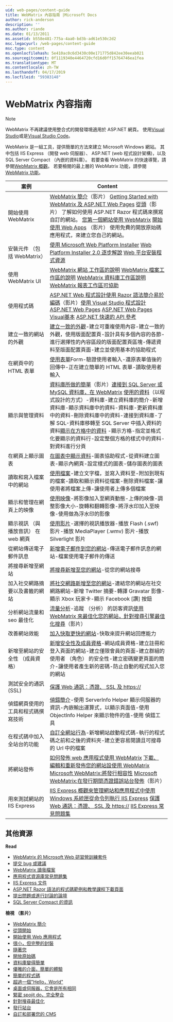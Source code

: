 ```yaml
---
uid: web-pages/content-guide
title: WebMatrix 內容指南 |Microsoft Docs
author: rick-anderson
description: ''
ms.author: riande
ms.date: 01/13/2011
ms.assetid: b558e481-775a-4aa0-bd3b-ad61e530c2d2
msc.legacyurl: /web-pages/content-guide
msc.type: content
ms.openlocfilehash: 5e410ac0c6d3430c00e171775d842ee30eeab021
ms.sourcegitcommit: 0f1119340e4464720cfd16d0ff15764746ea1fea
ms.translationtype: MT
ms.contentlocale: zh-TW
ms.lasthandoff: 04/17/2019
ms.locfileid: "59383148"
---
```

# <a name="webmatrix-content-guide"></a>WebMatrix 內容指南


> [!NOTE] 
> WebMatrix 不再建議使用整合式的開發環境適用於 ASP.NET 網頁。 使用[Visual Studio](xref:aspnet/web-pages/overview/getting-started/program-asp-net-web-pages-in-visual-studio)或是[Visual Studio Code](https://code.visualstudio.com/)。

WebMatrix 是一組工具，提供簡單的方法來建立 Microsoft Windows 網站。 其中包括 IIS Express （開發 web 伺服器）、 ASP.NET (web 程式設計架構)，以及 SQL Server Compact （內嵌的資料庫）。 若要查看 WebMatrix 的快速導覽，請參閱[WebMatrix 概觀](https://www.microsoft.com/web/webmatrix/)。 若要檢閱的最上層的 WebMatrix 功能，請參閱[WebMatrix 功能](https://www.microsoft.com/web/webmatrix/features/)。

| **案例** | **Content** |
| --- | --- |
| 開始使用 WebMatrix | [WebMatrix 簡介](https://mediadl.microsoft.com/mediadl/www/s/silverlight/video/web/webmatrix/intro.mp4)（影片） [Getting Started with WebMatrix 及 ASP.NET Web Pages](https://go.microsoft.com/fwlink/?LinkId=202889) [從頭](https://mediadl.microsoft.com/mediadl/www/s/silverlight/video/web/webmatrix/walkthrough1b.mp4)（影片） 了解如何使用 ASP.NET Razor 程式碼來撰寫自訂的網站。 [您第一個網站使用 WebMatrix](https://go.microsoft.com/fwlink/?LinkId=208553) [開始使用 Web Apps](https://mediadl.microsoft.com/mediadl/www/s/silverlight/video/web/webmatrix/walkthrough2b.mp4) （影片） 使用免費的開放原始碼應用程式，來建立您自己的網站。 |
| 安裝元件 （包括 WebMatrix） | [使用 Microsoft Web Platform Installer](https://www.iis.net/learn/install/web-platform-installer/using-the-microsoft-web-platform-installer) [Web Platform Installer 2.0 逐步解說](https://www.iis.net/learn/install/web-platform-installer/web-platform-installer-20-walkthrough) [Web 平台安裝程式資源](https://www.iis.net/learn/install/web-platform-installer/web-platform-installer-resources) |
| 使用 WebMatrix UI | [WebMatrix 網站 工作區的說明](https://go.microsoft.com/fwlink/?LinkId=208788) [WebMatrix 檔案工作區的說明](https://go.microsoft.com/fwlink/?LinkId=208787) [WebMatrix 資料庫工作區說明](https://go.microsoft.com/fwlink/?LinkId=208786) [WebMatrix 報表工作區可協助](https://go.microsoft.com/fwlink/?LinkId=208789) |
| 使用程式碼 | [ASP.NET Web 程式設計使用 Razor 語法簡介](https://go.microsoft.com/fwlink/?LinkId=202890)[易於編碼](https://mediadl.microsoft.com/mediadl/www/s/silverlight/video/web/webmatrix/webx-aspnetpages.mp4)（影片）[使用 Visual Studio 程式設計 ASP.NET Web Pages](https://go.microsoft.com/fwlink/?LinkId=205854) [ASP.NET Web Pages Visual基本](https://go.microsoft.com/fwlink/?LinkId=202908) [ASP.NET 快速的 API 參考](https://go.microsoft.com/fwlink/?LinkId=202907) |
| 建立一致的網站的外觀 | [建立一致的外觀](https://go.microsoft.com/fwlink/?LinkId=202891)-建立可重複使用內容-建立一致的外觀，使用版面配置頁-設計具有多個內容的各節-進行選擇性的內容區段的版面配置頁區塊-傳遞資料至版面配置頁面-建立並使用基本的協助程式 |
| 在網頁中的 HTML 表單 | [使用表單](https://go.microsoft.com/fwlink/?LinkId=202892)Form-驗證使用者輸入-還原表單值後的回傳中-正在建立簡單的 HTML 表單-讀取使用者輸入 |
| 顯示與管理資料 | [資料庫所做的簡單](https://mediadl.microsoft.com/mediadl/www/s/silverlight/video/web/webmatrix/webx-databases.mp4)（影片）[連接到 SQL Server 或 MySQL 資料庫，在 WebMatrix](https://go.microsoft.com/fwlink/?LinkId=208661) [使用的資料](https://go.microsoft.com/fwlink/?LinkId=202893)（以程式設計的方式）-資料庫-建立資料庫的簡介-新增資料庫-顯示資料庫中的資料-資料庫-更新資料庫中的資料-刪除資料庫中的資料-連接到資料庫-了解 SQL-資料庫移轉至 SQL Server 中插入資料的資料[顯示在方格中的資料](https://go.microsoft.com/fwlink/?LinkId=202894) -顯示方格-指定並格式化要顯示的資料行-設定整個方格的樣式中的資料-對資料進行分頁 |
| 在網頁上顯示圖表 | [在圖表中顯示資料](https://go.microsoft.com/fwlink/?LinkId=202895)-圖表協助程式-從資料建立圖表-顯示內網頁-設定樣式的圖表-儲存圖表的圖表 |
| 讀取和寫入檔案中的網站 | [使用檔案](https://go.microsoft.com/fwlink/?LinkId=202896)-建立文字檔，並寫入資料至-附加到現有的檔案-讀取和顯示資料從檔案-刪除資料檔案-讓使用者將檔案上傳-讓使用者上傳多個檔案 |
| 顯示和管理在網頁上的映像 | [使用映像](https://go.microsoft.com/fwlink/?LinkId=202897)-將影像加入至網頁動態-上傳的映像-調整影像大小-旋轉和翻轉影像-將浮水印加入至映像-使用做為浮水印的影像 |
| 顯示視訊 （與播放音訊） 在 web 網頁 | [使用影片](https://go.microsoft.com/fwlink/?LinkId=202898)-選擇的視訊播放器-播放 Flash (.swf) 影片-播放 MediaPlayer (.wmv) 影片-播放 Silverlight 影片 |
| 從網站傳送電子郵件訊息 | [新增電子郵件到您的網站](https://go.microsoft.com/fwlink/?LinkId=202899)-傳送電子郵件訊息的網站-檔案使用電子郵件的傳送 |
| 將搜尋新增至網站 | [將搜尋新增至您的網站](https://go.microsoft.com/fwlink/?LinkId=202900)-從您的網站搜尋 |
| 加入社交網路摘要以及書籤的網站 | [將社交網路新增至您的網站](https://go.microsoft.com/fwlink/?LinkId=202901)-連結您的網站在社交網路網站-新增 Twitter 摘要-轉譯 Gravatar 影像-顯示 Xbox 玩家卡-顯示 Facebook [讚] 按鈕 |
| 分析網站流量和 seo 最佳化 | [流量分析](https://go.microsoft.com/fwlink/?LinkId=202902)-追蹤 （分析） 的訪客資訊[使用 WebMatrix 來最佳化您的網站，針對搜尋引擎](https://go.microsoft.com/fwlink/?LinkId=202953)[最佳化搜尋](https://mediadl.microsoft.com/mediadl/www/s/silverlight/video/web/webmatrix/webx-seo.mp4)（影片） |
| 改善網站效能 | [加入快取更快的網站](https://go.microsoft.com/fwlink/?LinkId=202903)-快取來提升網站回應能力 |
| 新增至網站的安全性 （成員資格） | [新增安全性及成員資格](https://go.microsoft.com/fwlink/?LinkId=202904)-網站成員資格-建立註冊和登入頁面的網站-建立僅限會員的頁面-建立群組的使用者 （角色） 的安全性-建立密碼變更頁面的簡介-讓使用者產生新的密碼-防止自動的程式加入您的網站 |
| 測試安全的通訊 (SSL) | [保護 Web 通訊：憑證、 SSL 及 https://](https://go.microsoft.com/fwlink/?LinkId=208660) |
| 偵錯網頁使用的工具和程式碼撰寫技術 | [偵錯簡介](https://go.microsoft.com/fwlink/?LinkId=202905)-使用 ServerInfo Helper 顯示伺服器的資訊-內嵌輸出運算式，以顯示頁面值-使用 ObjectInfo Helper 來顯示物件的值-使用 偵錯工具 |
| 在程式碼中加入全站台的功能 | [自訂全網站行為](https://go.microsoft.com/fwlink/?LinkId=202906)-新增網站啟動程式碼-執行的程式碼之前和之後的資料夾-建立更容易閱讀且可搜尋的 Url 中的檔案 |
| 將網站發佈 | [如何發佈 web 應用程式使用 WebMatrix](https://go.microsoft.com/fwlink/?LinkId=202954) [下載、 編輯和重新發佈您的網站設使用 WebMatrix](https://go.microsoft.com/?linkid=9751042) [Microsoft WebMatrix:將發行相容性](https://www.iis.net/learn/develop/troubleshooting-webmatrix/microsoft-webmatrix-publish-compatibility) [Microsoft WebMatrix:在發行期間憑證錯誤](https://www.iis.net/learn/develop/troubleshooting-webmatrix/microsoft-webmatrix-certificate-errors-during-publishing)[站台發佈](https://mediadl.microsoft.com/mediadl/www/s/silverlight/video/web/webmatrix/webx-publish.mp4)（影片） |
| 用來測試網站的 IIS Express | [IIS Express 概觀](https://www.iis.net/learn/extensions/introduction-to-iis-express/iis-express-overview)[來管理網站和應用程式中使用 Windows 系統匣](https://www.iis.net/learn/extensions/using-iis-express/using-the-windows-system-tray-to-manage-websites-and-applications)[從命令列執行 IIS Express](https://www.iis.net/learn/extensions/using-iis-express/running-iis-express-from-the-command-line) [保護 Web 通訊：憑證、 SSL 及 https://](https://go.microsoft.com/fwlink/?LinkId=208660) [IIS Express 常見問題集](https://www.iis.net/learn/extensions/introduction-to-iis-express/iis-express-faq) |

## <a name="additional-resources"></a>其他資源

**Read**

- [WebMatrix 的 Microsoft Web 研習營訓練套件](http://trainingkit.webcamps.ms/WebMatrix.htm)
- [提交 bug 或建議](https://go.microsoft.com/fwlink/?LinkId=195940)
- [WebMatrix 讀我檔案](readme/index.md)
- [應用程式資源庫常見問題集](https://go.microsoft.com/fwlink/?LinkId=196179)
- [IIS Express 文件](https://go.microsoft.com/fwlink/?LinkID=195075)
- [ASP.NET Razor 語法的程式碼範例和教學課程下載頁面](https://go.microsoft.com/fwlink/?LinkId=208516)
- [提出問題或進行討論的論壇](https://forums.asp.net/1224.aspx)
- [SQL Server Compact 的資訊](https://go.microsoft.com/fwlink/?LinkId=195939)

**檢視 （影片）**

- [WebMatrix 簡介](https://mediadl.microsoft.com/mediadl/www/s/silverlight/video/web/webmatrix/intro.mp4)
- [從頭開始](https://mediadl.microsoft.com/mediadl/www/s/silverlight/video/web/webmatrix/walkthrough1b.mp4)
- [開始使用 Web 應用程式](https://mediadl.microsoft.com/mediadl/www/s/silverlight/video/web/webmatrix/walkthrough2b.mp4)
- [很小，但完整的封裝](https://mediadl.microsoft.com/mediadl/www/s/silverlight/video/web/webmatrix/webx-compact.mp4)
- [隨著您](https://mediadl.microsoft.com/mediadl/www/s/silverlight/video/web/webmatrix/webx-extend.mp4)
- [開放原始碼](https://mediadl.microsoft.com/mediadl/www/s/silverlight/video/web/webmatrix/webx-webapps-b.mp4)
- [資料庫變得簡單](https://mediadl.microsoft.com/mediadl/www/s/silverlight/video/web/webmatrix/webx-databases.mp4)
- [優雅的介面，簡單的體驗](https://mediadl.microsoft.com/mediadl/www/s/silverlight/video/web/webmatrix/webx-ux.mp4)
- [簡單的程式碼](https://mediadl.microsoft.com/mediadl/www/s/silverlight/video/web/webmatrix/webx-aspnetpages.mp4)
- [超過一個"Hello，World"](https://mediadl.microsoft.com/mediadl/www/s/silverlight/video/web/webmatrix/webx-helpers.mp4)
- [桌面或伺服器，它會是所有相同](https://mediadl.microsoft.com/mediadl/www/s/silverlight/video/web/webmatrix/webx-enviroment.mp4)
- [緊密 spojit do，完全整合](https://mediadl.microsoft.com/mediadl/www/s/silverlight/video/web/webmatrix/webx-integrated.mp4)
- [針對搜尋最佳化](https://mediadl.microsoft.com/mediadl/www/s/silverlight/video/web/webmatrix/webx-seo.mp4)
- [發行站台](https://mediadl.microsoft.com/mediadl/www/s/silverlight/video/web/webmatrix/webx-publish.mp4)
- [自訂和部署您的 CMS](https://mediadl.microsoft.com/mediadl/www/s/silverlight/video/web/webmatrix/walkthrough2b.mp4)
